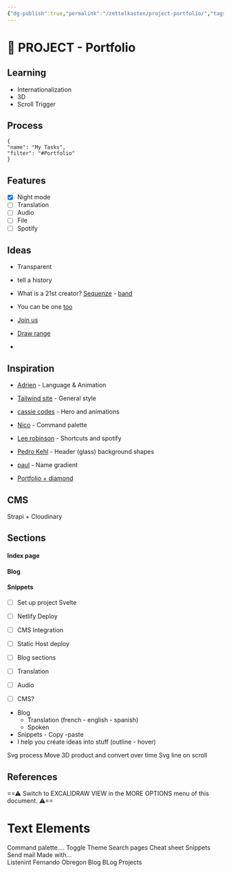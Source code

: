 ```yaml
---
{"dg-publish":true,"permalink":"/zettelkasten/project-portfolio/","tags":["management/project"],"noteIcon":"","created":"2022-12-05T17:06:46.000+00:00"}
---
```



# 💼 PROJECT - Portfolio


## Learning
- Internationalization
- 3D
- Scroll Trigger

## Process

```todoist
{ 
"name": "My Tasks", 
"filter": "#Portfolio" 
} 
```




## Features
- [x] Night mode
- [ ] Translation
- [ ] Audio
- [ ] File
- [ ] Spotify

## Ideas
- Transparent
- tell a history

- What is a 21st creator?  [Sequenze](https://threejs.org/examples/#webgl_video_kinect) - [band](https://threejs.org/examples/#webgl_materials_wireframe)
- You can be one [too](https://threejs.org/examples/#webgl_morphtargets_webcam)
- [Join us](https://threejs.org/examples/#webgl_points_dynamic)
- [Draw range](https://threejs.org/examples/#webgl_buffergeometry_drawrange)
- 
## Inspiration
- [Adrien](https://www.adriengervaix.com/) -  Language & Animation
- [Tailwind site](https://tailwindcss.com/) - General style
- [cassie codes](https://www.cassie.codes/) - Hero and animations
- [Nico](https://nicobachner.com/) - Command palette
- [Lee robinson](https://leerob.io/) - Shortcuts and spotify
- [Pedro Kehl](https://pedrokehl.net/) - Header (glass) background shapes
-  [paul](https://paul.mineev.me/) - Name gradient


- [Portfolio + diamond](https://tympanus.net/Tutorials/the-substance/)
## CMS
Strapi + Cloudinary

## Sections

#### Index page
#### Blog
#### Snippets

  - [ ] Set up project Svelte
- [ ] Netlify Deploy
- [ ] CMS Integration
- [ ] Static Host deploy

- [ ] Blog sections
- [ ] Translation
- [ ] Audio
- [ ] CMS?

- Blog 
	- Translation (french - english - spanish)
	- Spoken
- Snippets - Copy -paste
- I help you créate ideas into stuff (outline - hover)

Svg process
Move 3D product and convert over time
Svg line on scroll 

## References

<div class="transclusion internal-embed is-loaded"><div class="markdown-embed">




==⚠  Switch to EXCALIDRAW VIEW in the MORE OPTIONS menu of this document. ⚠==


# Text Elements
Command palette.... 
Toggle Theme
Search pages
Cheat sheet
Snippets
Send mail 
Made with...  
Listenint 
Fernando Obregon 
Blog 
BLog 
Projects 


</div></div>

